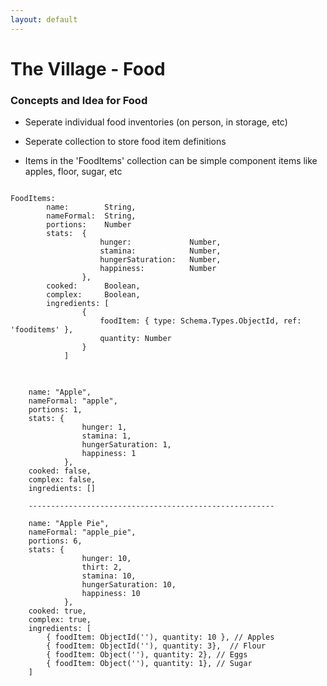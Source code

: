 ```yaml
---
layout: default
---
```


# The Village - Food


### Concepts and Idea for Food

* Seperate individual food inventories (on person, in storage, etc)
* Seperate collection to store food item definitions

* Items in the 'FoodItems' collection can be simple component items like apples, floor, sugar, etc



<pre>
<code>
FoodItems:
		name:        String,
		nameFormal:  String,
		portions:    Number
		stats:  {
					hunger: 			Number,
					stamina: 			Number,
					hungerSaturation: 	Number,
					happiness: 			Number	
				},
		cooked:      Boolean,
		complex:     Boolean,
		ingredients: [
				{
					foodItem: { type: Schema.Types.ObjectId, ref: 'fooditems' },
					quantity: Number
				}
			]
</code>
</pre>

<pre>
<code>
	name: "Apple",
	nameFormal: "apple",
	portions: 1,
	stats: {
				hunger: 1,
				stamina: 1,
				hungerSaturation: 1,
				happiness: 1
			},
	cooked: false,
	complex: false,
	ingredients: []
	
	-------------------------------------------------------

	name: "Apple Pie",
	nameFormal: "apple_pie",
	portions: 6,
	stats: {
				hunger: 10,
				thirt: 2,
				stamina: 10,
				hungerSaturation: 10,
				happiness: 10
			},
	cooked: true,
	complex: true,
	ingredients: [
		{ foodItem: ObjectId(''), quantity: 10 }, // Apples
		{ foodItem: ObjectId(''), quantity: 3},  // Flour
		{ foodItem: Object(''), quantity: 2}, // Eggs
		{ foodItem: Object(''), quantity: 1}, // Sugar
	]
</code>
</pre>